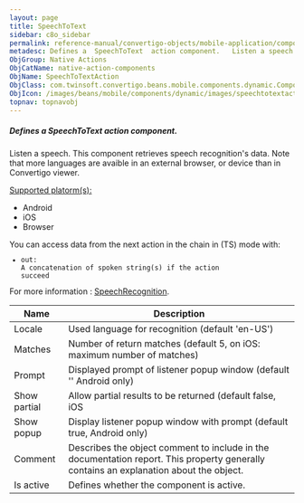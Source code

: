 ```yaml
---
layout: page
title: SpeechToText
sidebar: c8o_sidebar
permalink: reference-manual/convertigo-objects/mobile-application/components/native-action-components/speechtotext/
metadesc: Defines a  SpeechToText  action component.   Listen a speech. This component retrieves speech recognition's data. Note that more languages are avaible
ObjGroup: Native Actions
ObjCatName: native-action-components
ObjName: SpeechToTextAction
ObjClass: com.twinsoft.convertigo.beans.mobile.components.dynamic.ComponentManager$1
ObjIcon: /images/beans/mobile/components/dynamic/images/speechtotextaction_color_32x32.png
topnav: topnavobj
---
```

##### Defines a <i>SpeechToText</i> action component. 
 Listen a speech.
This component retrieves speech recognition's data.
Note that more languages are avaible in an external browser, or device than in Convertigo viewer.

<u>Supported platorm(s):</u> <ul><li>Android</li><li>iOS</li><li>Browser</li></ul>You can access data from the next action in the chain in (TS) mode with: <code><ul><li>out: A concatenation of spoken string(s) if the action succeed</li></ul></code>For more information : <a target='_blank' href='https://ionicframework.com/docs/v3/native/speech-recognition/'>SpeechRecognition</a>.

Name | Description 
--- | ---
Locale | Used language for recognition (default 'en-US')
Matches | Number of return matches (default 5, on iOS: maximum number of matches)
Prompt | Displayed prompt of listener popup window (default '' Android only)
Show partial | Allow partial results to be returned (default false, iOS|Browser only)
Show popup | Display listener popup window with prompt (default true, Android only)
Comment | Describes the object comment to include in the documentation report.  This property generally contains an explanation about the object. 
Is active | Defines whether the component is active. 

